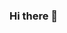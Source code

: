 ### Hi there 👋

<!--
**biltox/biltox** is a ✨ _special_ ✨ repository because its `README.md` (this file) appears on your GitHub profile.

<a href="https://www.overleaf.com/read/cjnxndmzzmxq"><img src="https://raw.githubusercontent.com/Parply/Parply/master/.github/banner.png" alt="Welcome to Alexander Pinches's Github" width="100%"/></a>

Hi, I'm Nicolás Vercellone
A passionate backend developer and a student from Argentina.
🌱 I’m currently learning To be Extroverted

👯 I’m looking to collaborate on Spring Framework

🤝 I’m looking for help with Backend Design

👨‍💻 All of my projects are available @Elanza-48

💬 Ask me about System Designs and Philosophy 😆

⚡ Fun fact Coding is a passion and not profession.

